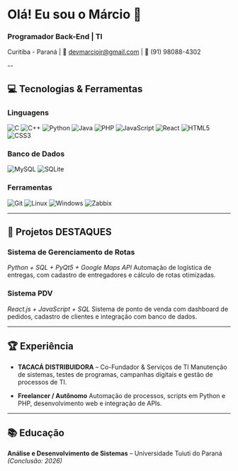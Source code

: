 # Olá! Eu sou o Márcio 👋

### Programador Back-End | TI
Curitiba - Paraná | 📧 [devmarciojr@gmail.com](mailto:devmarciojr@gmail.com) | 📱 (91) 98088-4302

--

## 💻 Tecnologias & Ferramentas

### Linguagens
![C](https://img.shields.io/badge/C-00599C?style=for-the-badge&logo=c&logoColor=white)
![C++](https://img.shields.io/badge/C%2B%2B-00599C?style=for-the-badge&logo=c%2B%2B&logoColor=white)
![Python](https://img.shields.io/badge/Python-3776AB?style=for-the-badge&logo=python&logoColor=white)
![Java](https://img.shields.io/badge/Java-007396?style=for-the-badge&logo=java&logoColor=white)
![PHP](https://img.shields.io/badge/PHP-777BB4?style=for-the-badge&logo=php&logoColor=white)
![JavaScript](https://img.shields.io/badge/JavaScript-F7DF1E?style=for-the-badge&logo=javascript&logoColor=black)
![React](https://img.shields.io/badge/React-61DAFB?style=for-the-badge&logo=react&logoColor=black)
![HTML5](https://img.shields.io/badge/HTML5-E34F26?style=for-the-badge&logo=html5&logoColor=white)
![CSS3](https://img.shields.io/badge/CSS3-1572B6?style=for-the-badge&logo=css3&logoColor=white)

### Banco de Dados
![MySQL](https://img.shields.io/badge/MySQL-4479A1?style=for-the-badge&logo=mysql&logoColor=white)
![SQLite](https://img.shields.io/badge/SQLite-003B57?style=for-the-badge&logo=sqlite&logoColor=white)

### Ferramentas
![Git](https://img.shields.io/badge/Git-F05032?style=for-the-badge&logo=git&logoColor=white)
![Linux](https://img.shields.io/badge/Linux-FCC624?style=for-the-badge&logo=linux&logoColor=black)
![Windows](https://img.shields.io/badge/Windows-0078D6?style=for-the-badge&logo=windows&logoColor=white)
![Zabbix](https://img.shields.io/badge/Zabbix-1C1C1C?style=for-the-badge&logo=zabbix&logoColor=white)

---

## 🌟 Projetos DESTAQUES

### Sistema de Gerenciamento de Rotas
*Python + SQL + PyQt5 + Google Maps API*
Automação de logística de entregas, com cadastro de entregadores e cálculo de rotas otimizadas.

### Sistema PDV
*React.js + JavaScript + SQL*
Sistema de ponto de venda com dashboard de pedidos, cadastro de clientes e integração com banco de dados.

---

## 🏆 Experiência
- **TACACÁ DISTRIBUIDORA** – Co-Fundador & Serviços de TI
  Manutenção de sistemas, testes de programas, campanhas digitais e gestão de processos de TI.

- **Freelancer / Autônomo**
  Automação de processos, scripts em Python e PHP, desenvolvimento web e integração de APIs.

---

## 📚 Educação
**Análise e Desenvolvimento de Sistemas** – Universidade Tuiuti do Paraná *(Conclusão: 2026)*
